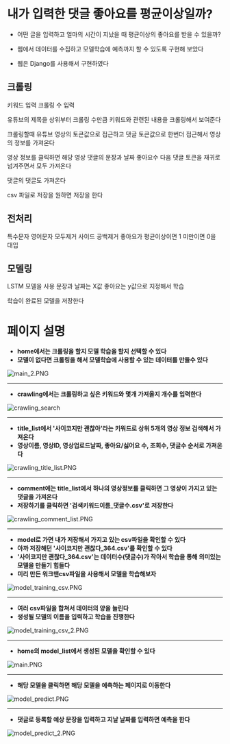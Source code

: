 # 내가 입력한 댓글 좋아요를 평균이상일까?

* 어떤 글을 입력하고 얼마의 시간이 지났을 때 평균이상의 좋아요를 받을 수 있을까?

* 웹에서 데이터를 수집하고 모델학습에 예측까지 할 수 있도록 구현해 보았다

* 웹은 Django를 사용해서 구현하였다

## 크롤링

키워드 입력
크롤링 수 입력

유튜브의 제목을 상위부터 크롤링 수만큼 키워드와 관련된 내용을 크롤링해서 보여준다

크롤링할때 유튜브 영상의 토큰값으로 접근하고 댓글 토큰값으로 한번더 접근해서 영상의 정보를 가져온다

영상 정보를 클릭하면 해당 영상 댓글의 문장과 날짜 좋아요수 다음 댓글 토큰을 재귀로 넘겨주면서 모두 가져온다

댓글의 댓글도 가져온다

csv 파일로 저장을 원하면 저장을 한다

## 전처리

특수문자 영어문자 모두제거 사이드 공백제거
좋아요가 평균이상이면 1 미만이면 0을 대입

## 모델링

LSTM 모델을 사용
문장과 날짜는 X값 좋아요는 y값으로 지정해서 학습

학습이 완료된 모델을 저장한다

# 페이지 설명

* **home에서는 크롤링을 할지 모델 학습을 할지 선택할 수 있다**
* **모델이 없다면 크롤링을 해서 모델학습에 사용할 수 있는 데이터를 만들수 있다**

![main_2.PNG](/img/main_2.PNG)

---

* **crawling에서는 크롤링하고 싶은 키워드와 몇개 가져올지 개수를 입력한다**

![crawling_search](/img/crawling_search.PNG)  

---

* **title_list에서 '사이코지만 괜찮아'라는 키워드로 상위 5개의 영상 정보 검색해서 가져온다**
* **영상이름, 영상ID, 영상업로드날짜, 좋아요/싫어요 수, 조회수, 댓글수 순서로 가져온다**

![crawling_title_list.PNG](/img/crawling_title_list.PNG)  

---

* **comment에는 title_list에서 하나의 영상정보를 클릭하면 그 영상이 가지고 있는 댓글을 가져온다**
* **저장하기를 클릭하면 '검색키워드이름_댓글수.csv'로 저장한다**

![crawling_comment_list.PNG](/img/crawling_comment_list.PNG)  

---

* **model로 가면 내가 저장해서 가지고 있는 csv파일을 확인할 수 있다**
* **아까 저장해던 '사이코지만 괜찮다_364.csv'를 확인할 수 있다**
* **'사이코지만 괜찮다_364.csv'는 데이터수(댓글수)가 작아서 학습을 통해 의미있는 모델을 만들기 힘들다**
* **미리 만든 워크맨csv파일을 사용해서 모델을 학습해보자**

![model_training_csv.PNG](/img/model_training_csv.PNG)  

---

* **여러 csv파일을 합쳐서 데이터의 양을 늘린다**
* **생성될 모델의 이름을 입력하고 학습을 진행한다**

![model_training_csv_2.PNG](/img/model_training_csv_2.PNG) 

---

* **home의 model_list에서 생성된 모델을 확인할 수 있다**

![main.PNG](/img/main.PNG)  

---

* **해당 모델을 클릭하면 해당 모델을 예측하는 페이지로 이동한다**

![model_predict.PNG](/img/model_predict.PNG)  

---

* **댓글로 등록할 예상 문장을 입력하고 지날 날짜를 입력하면 예측을 한다**

![model_predict_2.PNG](/img/model_predict_2.PNG)  

 
